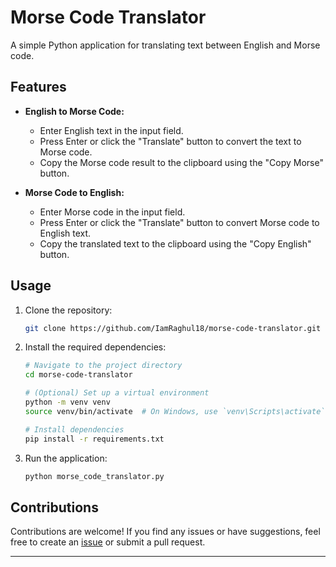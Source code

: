# Morse Code Translator

A simple Python application for translating text between English and Morse code.

## Features

- **English to Morse Code:**
  - Enter English text in the input field.
  - Press Enter or click the "Translate" button to convert the text to Morse code.
  - Copy the Morse code result to the clipboard using the "Copy Morse" button.

- **Morse Code to English:**
  - Enter Morse code in the input field.
  - Press Enter or click the "Translate" button to convert Morse code to English text.
  - Copy the translated text to the clipboard using the "Copy English" button.

## Usage

1. Clone the repository:

    ```bash
    git clone https://github.com/IamRaghul18/morse-code-translator.git
    ```

2. Install the required dependencies:

    ```bash
    # Navigate to the project directory
    cd morse-code-translator

    # (Optional) Set up a virtual environment
    python -m venv venv
    source venv/bin/activate  # On Windows, use `venv\Scripts\activate`

    # Install dependencies
    pip install -r requirements.txt
    ```

3. Run the application:

    ```bash
    python morse_code_translator.py
    ```

## Contributions

Contributions are welcome! If you find any issues or have suggestions, feel free to create an [issue](https://github.com/IamRaghul18/morse-code-translator/issues) or submit a pull request.

---

